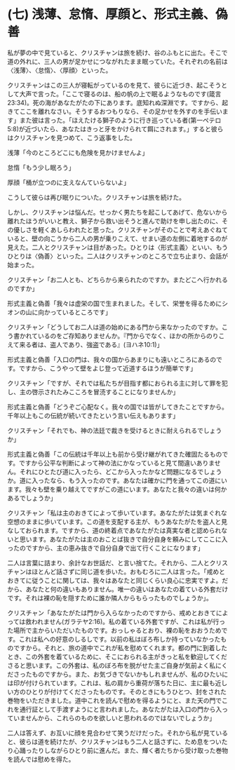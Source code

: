 # (七) 浅薄、怠惰、厚顔と、形式主義、偽善


私が夢の中で見ていると、クリスチャンは旅を続け、谷のふもとに出た。そこで道の外れに、三人の男が足かせにつながれたまま眠っていた。それぞれの名前は〈浅薄〉、〈怠惰〉、〈厚顔〉といった。

クリスチャンはこの三人が寝転がっているのを見て、彼らに近づき、起こそうとして大声で言った。「ここで寝るのは、船の帆の上で眠るようなものです(箴言23:34)。死の海があなたがたの下にあります。底知れぬ深淵です。ですから、起きてここを離れなさい。そうするおつもりなら、その足かせを外すのを手伝います」また彼は言った。「ほえたける獅子のように行き巡っている者(第一ペテロ5:8)が近づいたら、あなたはきっと牙をかけられて餌にされます。」すると彼らはクリスチャンを見つめて、こう返事をした。

浅薄「今のところどこにも危険を見かけませんよ」

怠惰「もう少し眠ろう」

厚顔「桶が立つのに支えなんていらないよ」

こうして彼らは再び眠りについた。クリスチャンは旅を続けた。

しかし、クリスチャンは悩んだ。せっかく男たちを起こしてあげて、危ないから離れたほうがいいと教え、獅子から救い出そうと進んで助けを申し出たのに、その優しさを軽くあしらわれたと思った。クリスチャンがそのことで考えあぐねていると、壁の向こうから二人の男が乗りこえて、せまい道の左側に着地するのが見えた。二人とクリスチャンは目があった。ひとりは〈形式主義〉といい、もうひとりは〈偽善〉といった。二人はクリスチャンのところで立ち止まり、会話が始まった。

クリスチャン「お二人とも、どちらから来られたのですか。またどこへ行かれるのですか」

形式主義と偽善「我々は虚栄の国で生まれました。そして、栄誉を得るためにシオンの山に向かっているところです」

クリスチャン「どうしてお二人は道の始めにある門から来なかったのですか。こう書かれているのをご存知ありませんか。『門からでなく、ほかの所からのりこえて来る者は、盗人であり、強盗である』(ヨハネ10:1)」

形式主義と偽善「入口の門は、我々の国からあまりにも遠いところにあるのです。ですから、こうやって壁をよじ登って近道するほうが簡単です」

クリスチャン「ですが、それでは私たちが目指す都におられる主に対して罪を犯し、主の啓示されたみこころを冒涜することになりませんか」

形式主義と偽善「どうぞご心配なく。我々の国では皆がしてきたことですから。千年以上もこの伝統が続いてきたという言い伝えもあります」

クリスチャン「それでも、神の法廷で裁きを受けるときに耐えられるでしょうか」

形式主義と偽善「この伝統は千年以上も前から受け継がれてきた確固たるものです。ですから公平な判断によって神の法にかなっていると見て間違いありません。それにひとたび道に入ったら、どこから入ったかなど問題になるでしょうか。道に入ったなら、もう入ったのです。あなたは確かに門を通ってこの道にいます。我々も壁を乗り越えてですがこの道にいます。あなたと我々の違いは何かあるでしょうか」

クリスチャン「私は主のおきてによって歩いています。あなたがたは気まぐれな空想のままに歩いています。この道を支配する主が、もうあなたがたを盗人と見なしておられます。ですから、道の終着点であなたがたは真実な者と認められないと思います。あなたがたは主のおことば抜きで自分自身を頼みにしてここに入ったのですから、主の恵み抜きで自分自身で出て行くことになります」

二人は言葉に詰まり、余計なお世話だ、と言い捨てた。それから、二人とクリスチャンはほとんど話さずに同じ道を歩いた。おもむろに二人は言った。「戒めとおきてに従うことに関しては、我々はあなたと同じくらい良心に忠実ですよ。だから、あなたと何の違いもありません。唯一の違いはあなたの着ている外套だけです。それは裸の恥を隠すために誰か隣人からもらったものでしょうか」。

クリスチャン「あなたがたは門から入らなかったのですから、戒めとおきてによっては救われません(ガラテヤ2:16)。私の着ている外套ですが、これは私が行った場所で主からいただいたものです。おっしゃるとおり、裸の恥をおおうためです。これは私への好意のしるしです。以前の私はぼろ布しか持っていなかったものですから。それと、旅の道中でこれが私を慰めてくれます。都の門に到着したとき、この外套を着ているために、そこにおられる主がきっと私を歓迎してくださると思います。この外套は、私のぼろ布を脱がせた主ご自身が気前よく私にくださったものですから。また、お気づきでないかもしれませんが、私のひたいには印が付けられています。これは、私の肩から重荷が落ちた日に、主に最も近しい方のひとりが付けてくださったものです。そのときにもうひとつ、封をされた巻物をいただきました。道中これを読んで慰めを得るようにと、また天の門でこれを通行証として手渡すようにと言われました。あなたがたは入口の門から入っていませんから、これらのものを欲しいと思われるのではないでしょうか」

二人は答えず、お互いに顔を見合わせて笑うだけだった。それから私が見ていると、彼らは道を続けたが、クリスチャンはもう二人と話さずに、ため息をついたり心踊ったりしながらひとり前に進んだ。また、輝く者たちから受け取った巻物を読んでは慰めを得た。

